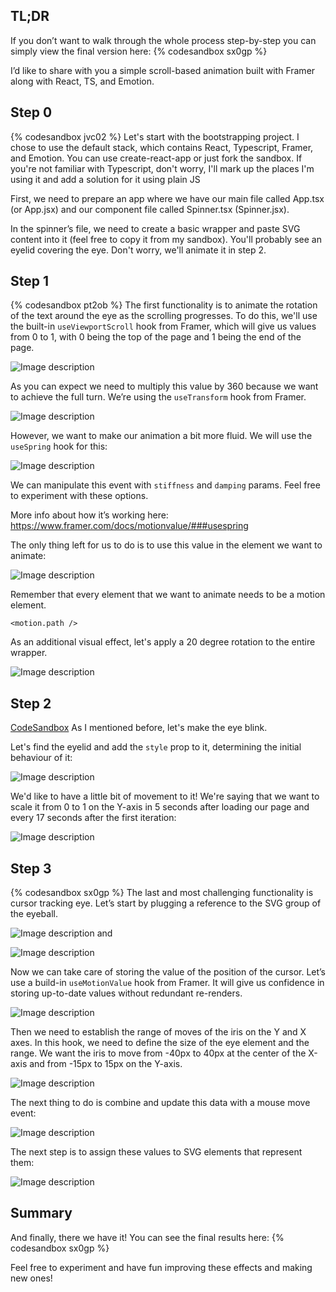 ## TL;DR
If you don’t want to walk through the whole process step-by-step you can simply view the final version here:
{% codesandbox sx0gp %}

I’d like to share with you a simple scroll-based animation built with Framer along with React, TS, and Emotion.


## Step 0
{% codesandbox jvc02 %}
Let's start with the bootstrapping project. I chose to use the default stack, which contains React, Typescript, Framer, and Emotion.
You can use create-react-app or just fork the sandbox. If you're not familiar with Typescript, don't worry, I'll mark up the places I'm using it and add a solution for it using plain JS

First, we need to prepare an app where we have our main file called App.tsx (or App.jsx) and our component file called Spinner.tsx (Spinner.jsx).

In the spinner’s file, we need to create a basic wrapper and paste SVG content into it (feel free to copy it from my sandbox).
You'll probably see an eyelid covering the eye. Don't worry, we'll animate it in step 2.

## Step 1
{% codesandbox pt2ob %}
The first functionality is to animate the rotation of the text around the eye as the scrolling progresses.
To do this, we'll use the built-in `useViewportScroll` hook from Framer, which will give us values from 0 to 1, with 0 being the top of the page and 1 being the end of the page.


![Image description](https://dev-to-uploads.s3.amazonaws.com/uploads/articles/sy5k09m4g3csu0vn1ew1.png)

As you can expect we need to multiply this value by 360 because we want to achieve the full turn. We’re using the `useTransform` hook from Framer.


![Image description](https://dev-to-uploads.s3.amazonaws.com/uploads/articles/dgabb30zxuxirfnltiog.png)

However, we want to make our animation a bit more fluid. We will use the `useSpring` hook for this:


![Image description](https://dev-to-uploads.s3.amazonaws.com/uploads/articles/gxgfi8bqqxsa2gfcxfae.png)

We can manipulate this event with `stiffness` and `damping` params.
Feel free to experiment with these options.

More info about how it’s working here: https://www.framer.com/docs/motionvalue/###usespring

The only thing left for us to do is to use this value in the element we want to animate:


![Image description](https://dev-to-uploads.s3.amazonaws.com/uploads/articles/fpucj4sccwjbrepfjbb5.png)

Remember that every element that we want to animate needs to be a motion element.
```
<motion.path />
```

As an additional visual effect, let's apply a 20 degree rotation to the entire wrapper.

![Image description](https://dev-to-uploads.s3.amazonaws.com/uploads/articles/tm256o2n1oicez5fvkvp.png)


## Step 2
[CodeSandbox](https://codesandbox.io/s/react-scroll-spinner-step-2-eye-blinking-q79pe)
As I mentioned before, let's make the eye blink.

Let's find the eyelid and add the `style` prop to it, determining the initial behaviour of it:

![Image description](https://dev-to-uploads.s3.amazonaws.com/uploads/articles/7r2zjic5epp739e75dhe.png)

We'd like to have a little bit of movement to it! We're saying that we want to scale it from 0 to 1 on the Y-axis in 5 seconds after loading our page and every 17 seconds after the first iteration:

![Image description](https://dev-to-uploads.s3.amazonaws.com/uploads/articles/razrb6lqjq03mpzrcm9q.png)

## Step 3
{% codesandbox sx0gp %}
The last and most challenging functionality is cursor tracking eye.
Let’s start by plugging a reference to the SVG group of the eyeball.

![Image description](https://dev-to-uploads.s3.amazonaws.com/uploads/articles/cjk95hc8epplwndikqht.png)
and

![Image description](https://dev-to-uploads.s3.amazonaws.com/uploads/articles/sg1m363xkc0dt9bff8wt.png)

Now we can take care of storing the value of the position of the cursor.
Let’s use a build-in `useMotionValue` hook from Framer.
It will give us confidence in storing up-to-date values without redundant re-renders.

![Image description](https://dev-to-uploads.s3.amazonaws.com/uploads/articles/u07c0ervd7xyuj9haa38.png)

Then we need to establish the range of moves of the iris on the Y and X axes.
In this hook, we need to define the size of the eye element and the range. We want the iris to move from -40px to 40px at the center of the X-axis and from -15px to 15px on the Y-axis.

![Image description](https://dev-to-uploads.s3.amazonaws.com/uploads/articles/9j45goc6weyhkxpb82yq.png)

The next thing to do is combine and update this data with a mouse move event: 

![Image description](https://dev-to-uploads.s3.amazonaws.com/uploads/articles/fe59x3b5fslqql524a79.png)

The next step is to assign these values to SVG elements that represent them:

![Image description](https://dev-to-uploads.s3.amazonaws.com/uploads/articles/2m6zdg1brbqhq92s9r3e.png)



## Summary
And finally, there we have it! 
You can see the final results here:
{% codesandbox sx0gp %}

Feel free to experiment and have fun improving these effects and making new ones!